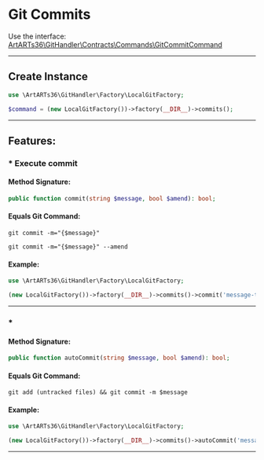 # Git Commits

Use the interface: [ArtARTs36\GitHandler\Contracts\Commands\GitCommitCommand](../src/Contracts/Commands/GitCommitCommand.php)

---

## Create Instance

```php
use \ArtARTs36\GitHandler\Factory\LocalGitFactory;

$command = (new LocalGitFactory())->factory(__DIR__)->commits();
```

---

## Features:

### * Execute commit

#### Method Signature:



```php
public function commit(string $message, bool $amend): bool;
```

#### Equals Git Command:

`git commit -m="{$message}"`

`git commit -m="{$message}" --amend`

#### Example:

```php
use \ArtARTs36\GitHandler\Factory\LocalGitFactory;

(new LocalGitFactory())->factory(__DIR__)->commits()->commit('message-test', true);
```

---
### * 

#### Method Signature:



```php
public function autoCommit(string $message, bool $amend): bool;
```

#### Equals Git Command:

`git add (untracked files) && git commit -m $message`

#### Example:

```php
use \ArtARTs36\GitHandler\Factory\LocalGitFactory;

(new LocalGitFactory())->factory(__DIR__)->commits()->autoCommit('message-test', true);
```

---
